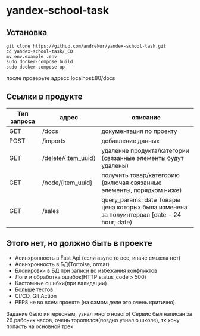 # yandex-school-task
## Установка
```
git clone https://github.com/andrekur/yandex-school-task.git
cd yandex-school-task/_CD
mv env.example .env
sudo docker-compose build
sudo docker-compose up
```
после проверьте адресс localhost:80/docs
## Ссылки в продукте

Тип запроса | адрес | описание 
--- | --- | --- 
GET | /docs  | документация по проекту 
POST | /imports | добавление данных 
GET | /delete/{item_uuid} | удаление продукта/категории (связанные элементы будут удалены)
GET | /node/{item_uuid} | получить товар/категорию (включая связанные элементы, порядком ниже)
GET | /sales | query_params: date Товары цена которых была изменена за полуинтервал [date - 24 hour; date)


## Этого нет, но должно быть в проекте

- Асинхронность в Fast Api (если async то все, иначе смысла нет)
- Асинхронность в БД(Tortoise, ormar)
- Блокировки в БД при записи во избежания конфликтов
- Логи и обработка ошибок(HTTP status_code > 500)
- Кастомные ошибки(при валидации)
- Больше тестов
- CI/CD, Git Action
- PEP8 не во всем проекте (на самом деле это очень критично)

Задание было интересным, узнал много нового)
Сервис был написан за 26 рабочик часов, очень торопился(поздно узнал о школе), тк хочу попасть на основной трек
